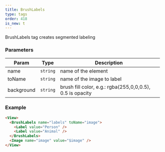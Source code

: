 ```yaml
---
title: BrushLabels
type: tags
order: 418
is_new: t
---
```


BrushLabels tag creates segmented labeling

### Parameters

| Param | Type | Description |
| --- | --- | --- |
| name | <code>string</code> | name of the element |
| toName | <code>string</code> | name of the image to label |
| background | <code>string</code> | brush fill color, e.g.: rgba(255,0,0,0.5), 0.5 is opacity |  

### Example  
```html
<View>
  <BrushLabels name="labels" toName="image">
    <Label value="Person" />
    <Label value="Animal" />
  </BrushLabels>
  <Image name="image" value="$image" />
</View>
```
